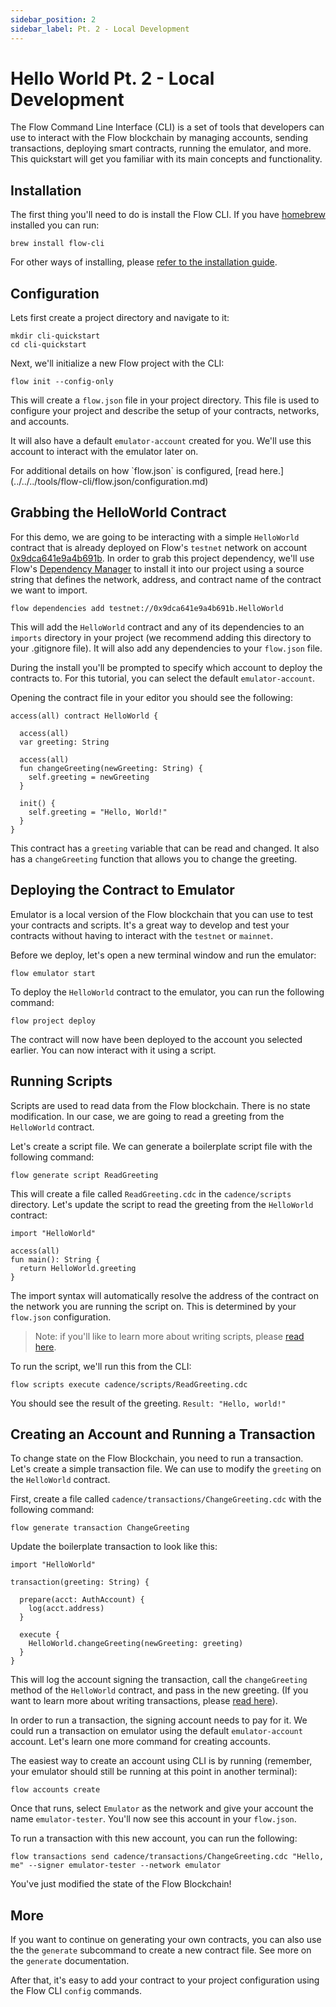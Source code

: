 ```yaml
---
sidebar_position: 2
sidebar_label: Pt. 2 - Local Development
---
```


# Hello World Pt. 2 - Local Development

The Flow Command Line Interface (CLI) is a set of tools that developers can use to interact with the Flow blockchain by managing accounts, sending transactions, deploying smart contracts, running the emulator, and more. This quickstart will get you familiar with its main concepts and functionality.

## Installation

The first thing you'll need to do is install the Flow CLI. If you have [homebrew](https://brew.sh/) installed you can run:

```
brew install flow-cli
```

For other ways of installing, please [refer to the installation guide](../../../tools/flow-cli/install.md).

## Configuration

Lets first create a project directory and navigate to it:

```
mkdir cli-quickstart
cd cli-quickstart
```

Next, we'll initialize a new Flow project with the CLI:

```
flow init --config-only
```

This will create a `flow.json` file in your project directory. This file is used to configure your project and describe the setup of your contracts, networks, and accounts.

It will also have a default `emulator-account` created for you. We'll use this account to interact with the emulator later on.

<Callout type="info">
For additional details on how `flow.json` is configured, [read here.](../../../tools/flow-cli/flow.json/configuration.md)
</Callout>

## Grabbing the HelloWorld Contract

For this demo, we are going to be interacting with a simple `HelloWorld` contract that is already deployed on Flow's `testnet` network on account [0x9dca641e9a4b691b](https://contractbrowser.com/A.9dca641e9a4b691b.HelloWorld). In order to grab this project dependency, we'll use Flow's [Dependency Manager](../../../tools/flow-cli/dependency-manager.md) to install it into our project using a source string that defines the network, address, and contract name of the contract we want to import.

```
flow dependencies add testnet://0x9dca641e9a4b691b.HelloWorld
```

This will add the `HelloWorld` contract and any of its dependencies to an `imports` directory in your project (we recommend adding this directory to your .gitignore file). It will also add any dependencies to your `flow.json` file.

During the install you'll be prompted to specify which account to deploy the contracts to. For this tutorial, you can select the default `emulator-account`.

Opening the contract file in your editor you should see the following:

```
access(all) contract HelloWorld {

  access(all)
  var greeting: String

  access(all)
  fun changeGreeting(newGreeting: String) {
    self.greeting = newGreeting
  }

  init() {
    self.greeting = "Hello, World!"
  }
}
```

This contract has a `greeting` variable that can be read and changed. It also has a `changeGreeting` function that allows you to change the greeting.

## Deploying the Contract to Emulator

Emulator is a local version of the Flow blockchain that you can use to test your contracts and scripts. It's a great way to develop and test your contracts without having to interact with the `testnet` or `mainnet`.

Before we deploy, let's open a new terminal window and run the emulator:

```
flow emulator start
```

To deploy the `HelloWorld` contract to the emulator, you can run the following command:

```
flow project deploy
```

The contract will now have been deployed to the account you selected earlier. You can now interact with it using a script.

## Running Scripts

Scripts are used to read data from the Flow blockchain. There is no state modification. In our case, we are going to read a greeting from the `HelloWorld` contract.

Let's create a script file. We can generate a boilerplate script file with the following command:

```
flow generate script ReadGreeting
```

This will create a file called `ReadGreeting.cdc` in the `cadence/scripts` directory.  Let's update the script to read the greeting from the `HelloWorld` contract:

```
import "HelloWorld"

access(all)
fun main(): String {
  return HelloWorld.greeting
}
```

The import syntax will automatically resolve the address of the contract on the network you are running the script on. This is determined by your `flow.json` configuration.

> Note: if you'll like to learn more about writing scripts, please [read here](../../basics/scripts.md).

To run the script, we'll run this from the CLI:

```
flow scripts execute cadence/scripts/ReadGreeting.cdc
```

You should see the result of the greeting. `Result: "Hello, world!"`

## Creating an Account and Running a Transaction

To change state on the Flow Blockchain, you need to run a transaction. Let's create a simple transaction file. We can use to modify the `greeting` on the `HelloWorld` contract.

First, create a file called `cadence/transactions/ChangeGreeting.cdc` with the following command:

```
flow generate transaction ChangeGreeting
```

Update the boilerplate transaction to look like this:

```
import "HelloWorld"

transaction(greeting: String) {

  prepare(acct: AuthAccount) {
    log(acct.address)
  }

  execute {
    HelloWorld.changeGreeting(newGreeting: greeting)
  }
}
```

This will log the account signing the transaction, call the `changeGreeting` method of the `HelloWorld` contract, and pass in the new greeting. (If you want to learn more about writing transactions, please [read here](../../basics/transactions.md)).

In order to run a transaction, the signing account needs to pay for it. We could run a transaction on emulator using the default `emulator-account` account. Let's learn one more command for creating accounts.

The easiest way to create an account using CLI is by running (remember, your emulator should still be running at this point in another terminal):

```
flow accounts create
```

Once that runs, select `Emulator` as the network and give your account the name `emulator-tester`. You'll now see this account in your `flow.json`.

To run a transaction with this new account, you can run the following:

```
flow transactions send cadence/transactions/ChangeGreeting.cdc "Hello, me" --signer emulator-tester --network emulator
```

You've just modified the state of the Flow Blockchain!

## More

If you want to continue on generating your own contracts, you can also use the the `generate` subcommand to create a new contract file. See more on the `generate` documentation.

After that, it's easy to add your contract to your project configuration using the Flow CLI `config` commands.
